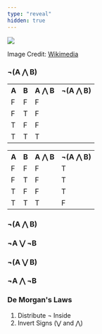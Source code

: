 ```yaml
---
type: "reveal"
hidden: true
---
```


<section>
	<img class="stretch plain" src="/images/demorgan_wiki.jpg">
	<p class="imagecredit">Image Credit: <a href="https://en.wikipedia.org/wiki/Augustus_De_Morgan">Wikimedia</a></p>
</section>
<section>
<section>
	<h1>&not;(A &#8896; B)</h1>
</section>
<section>
	<table class="reveal">
		<tr>
			<th>A</th>
			<th>B</th>
			<th>A &#8896; B</th>
			<th>&not;(A &#8896; B)</th>
		</tr>
		<tr>
			<td>F</td>
			<td>F</td>
			<td>F</td>
			<td></td>
		</tr>
		<tr>
			<td>F</td>
			<td>T</td>
			<td>F</td>
			<td></td>
		</tr>
		<tr>
			<td>T</td>
			<td>F</td>
			<td>F</td>
			<td></td>
		</tr>
		<tr>
			<td>T</td>
			<td>T</td>
			<td>T</td>
			<td></td>
		</tr>
	</table>
</section>
<section>
	<table class="reveal">
		<tr>
			<th>A</th>
			<th>B</th>
			<th>A &#8896; B</th>
			<th>&not;(A &#8896; B)</th>
		</tr>
		<tr>
			<td>F</td>
			<td>F</td>
			<td>F</td>
			<td>T</td>
		</tr>
		<tr>
			<td>F</td>
			<td>T</td>
			<td>F</td>
			<td>T</td>
		</tr>
		<tr>
			<td>T</td>
			<td>F</td>
			<td>F</td>
			<td>T</td>
		</tr>
		<tr>
			<td>T</td>
			<td>T</td>
			<td>T</td>
			<td>F</td>
		</tr>
	</table>
</section>
<section>
	<h1>&not;(A &#8896; B)</h1>
	<h1>&not;A &#8897; &not;B</h1>
</section>
<section>
	<h1>&not;(A &#8897; B)</h1>
	<h1>&not;A &#8896; &not;B</h1>
</section>
<section>
	<h3>De Morgan's Laws</h3>
  <ol>
		<li>Distribute &not; Inside</li>
		<li>Invert Signs (&#8897; and &#8896;)</li>
	</ol>
</section>
